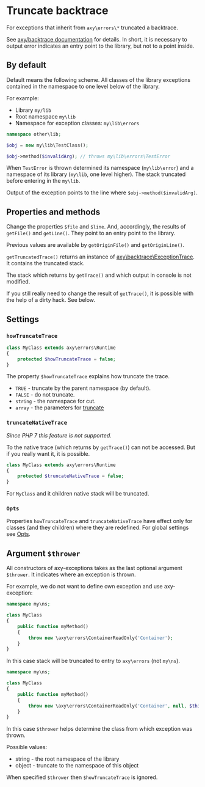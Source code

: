 # Truncate backtrace

For exceptions that inherit from `axy\errors\*` truncated a backtrace.

See [axy/backtrace documentation](https://github.com/axypro/backtrace/blob/master/doc/truncate.md) for details.
In short, it is necessary to output error indicates an entry point to the library, but not to a point inside.

## By default

Default means the following scheme.
All classes of the library exceptions contained in the namespace to one level below of the library.

For example:

 * Library `my/lib`
 * Root namespace `my\lib`
 * Namespace for exception classes: `my\lib\errors`

```php
namespace other\lib;

$obj = new my\lib\TestClass();

$obj->method($invalidArg); // throws my\lib\errors\TestError
```

When `TestError` is thrown determined its namespace (`my\lib\error`) and a namespace of its library (`my\lib`, one level higher).
The stack truncated before entering in the `my\lib`.

Output of the exception points to the line where `$obj->method($invalidArg)`.

## Properties and methods

Change the properties `$file` and `$line`.
And, accordingly, the results of `getFile()` and `getLine()`.
They point to an entry point to the library.

Previous values are available by `getOriginFile()` and `getOriginLine()`.

`getTruncatedTrace()` returns an instance of [axy\backtrace\ExceptionTrace](https://github.com/axypro/backtrace/blob/master/doc/ExceptionTrace.md).
It contains the truncated stack.

The stack which returns by `getTrace()` and which output in console is not modified.

If you still really need to change the result of `getTrace()`, it is possible with the help of a dirty hack.
See below.

## Settings

### `howTruncateTrace`

```php
class MyClass extends axy\errors\Runtime
{
    protected $howTruncateTrace = false;
}
```

The property `$howTruncateTrace` explains how truncate the trace.

 * `TRUE` - truncate by the parent namespace (by default).
 * `FALSE` - do not truncate.
 * `string` - the namespace for cut.
 * `array` - the parameters for [truncate](https://github.com/axypro/backtrace/blob/master/doc/truncate.md)

### `truncateNativeTrace`

*Since PHP 7 this feature is not supported.*

To the native trace (which returns by `getTrace()`) can not be accessed.
But if you really want it, it is possible.

```php
class MyClass extends axy\errors\Runtime
{
    protected $truncateNativeTrace = false;
}
```

For `MyClass` and it children native stack will be truncated.

### `Opts`

Properties `howTruncateTrace` and `truncateNativeTrace` have effect only for classes (and they children) where they are redefined.
For global settings see [Opts](Opts.md).

## Argument `$thrower`

All constructors of axy-exceptions takes as the last optional argument `$thrower`.
It indicates where an exception is thrown.

For example, we do not want to define own exception and use axy-exception:

```php
namespace my\ns;

class MyClass
{
    public function myMethod()
    {
        throw new \axy\errors\ContainerReadOnly('Container');
    }
}
```

In this case stack will be truncated to entry to `axy\errors` (not `my\ns`).

```php
namespace my\ns;

class MyClass
{
    public function myMethod()
    {
        throw new \axy\errors\ContainerReadOnly('Container', null, $this);
    }
}
```

In this case `$thrower` helps determine the class from which exception was thrown.

Possible values:

 * string - the root namespace of the library
 * object - truncate to the namespace of this object

When specified `$thrower` then `$howTruncateTrace` is ignored.
